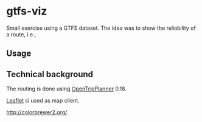 # gtfs-viz
Small exercise using a GTFS dataset.
The idea was to show the reliability of a route, i.e., 

## Usage


## Technical background
The routing is done using [OpenTripPlanner](http://opentripplanner.org "OpenTripPlanner") 0.18.

[Leaflet](http://http://leafletjs.com "Leaflet") si used as map client.

http://colorbrewer2.org/
